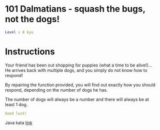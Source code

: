 # 101 Dalmatians - squash the bugs, not the dogs!

```yaml
Level : 8 kyu
```



# Instructions
Your friend has been out shopping for puppies (what a time to be alive!)... He arrives back with multiple dogs, and you simply do not know how to respond!

By repairing the function provided, you will find out exactly how you should respond, depending on the number of dogs he has.

The number of dogs will always be a number and there will always be at least 1 dog.

```yaml
Good luck!
```


Java kata [link](https://www.codewars.com/kata/56f6919a6b88de18ff000b36/train/java)